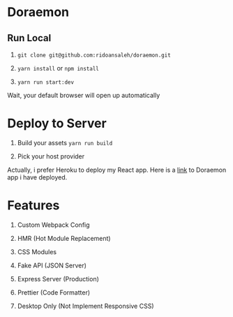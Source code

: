 # Doraemon

## Run Local

1. `git clone git@github.com:ridoansaleh/doraemon.git`

2. `yarn install` or `npm install`

3. `yarn run start:dev`

Wait, your default browser will open up automatically

# Deploy to Server

1. Build your assets `yarn run build`

2. Pick your host provider

Actually, i prefer Heroku to deploy my React app. Here is a [link](https://doraemon-rido.herokuapp.com) to Doraemon app i have deployed.

# Features

1. Custom Webpack Config

2. HMR (Hot Module Replacement)

3. CSS Modules

4. Fake API (JSON Server)

5. Express Server (Production)

6. Prettier (Code Formatter)

7. Desktop Only (Not Implement Responsive CSS)
